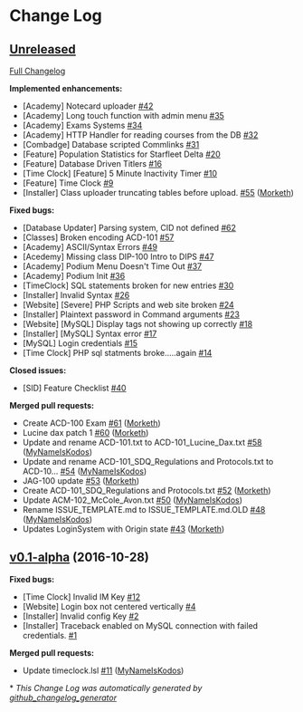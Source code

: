 # Change Log

## [Unreleased](https://github.com/CollectiveIndustries/StarfleetDelta/tree/HEAD)

[Full Changelog](https://github.com/CollectiveIndustries/StarfleetDelta/compare/v0.1-alpha...HEAD)

**Implemented enhancements:**

- \[Academy\] Notecard uploader [\#42](https://github.com/CollectiveIndustries/StarfleetDelta/issues/42)
- \[Academy\] Long touch function with admin menu [\#35](https://github.com/CollectiveIndustries/StarfleetDelta/issues/35)
- \[Academy\] Exams Systems [\#34](https://github.com/CollectiveIndustries/StarfleetDelta/issues/34)
- \[Academy\] HTTP Handler for reading courses from the DB [\#32](https://github.com/CollectiveIndustries/StarfleetDelta/issues/32)
- \[Combadge\] Database scripted Commlinks [\#31](https://github.com/CollectiveIndustries/StarfleetDelta/issues/31)
- \[Feature\] Population Statistics for Starfleet Delta [\#20](https://github.com/CollectiveIndustries/StarfleetDelta/issues/20)
- \[Feature\] Database Driven Titlers [\#16](https://github.com/CollectiveIndustries/StarfleetDelta/issues/16)
- \[Time Clock\] \[Feature\] 5 Minute Inactivity Timer [\#10](https://github.com/CollectiveIndustries/StarfleetDelta/issues/10)
- \[Feature\] Time Clock [\#9](https://github.com/CollectiveIndustries/StarfleetDelta/issues/9)
- \[Installer\] Class uploader truncating tables before upload. [\#55](https://github.com/CollectiveIndustries/StarfleetDelta/pull/55) ([Morketh](https://github.com/Morketh))

**Fixed bugs:**

- \[Database Updater\] Parsing system, CID not defined [\#62](https://github.com/CollectiveIndustries/StarfleetDelta/issues/62)
- \[Classes\] Broken encoding ACD-101 [\#57](https://github.com/CollectiveIndustries/StarfleetDelta/issues/57)
- \[Academy\] ASCII/Syntax Errors [\#49](https://github.com/CollectiveIndustries/StarfleetDelta/issues/49)
- \[Acedemy\] Missing class DIP-100 Intro to DIPS [\#47](https://github.com/CollectiveIndustries/StarfleetDelta/issues/47)
- \[Academy\] Podium Menu Doesn't Time Out [\#37](https://github.com/CollectiveIndustries/StarfleetDelta/issues/37)
- \[Academy\] Podium Init [\#36](https://github.com/CollectiveIndustries/StarfleetDelta/issues/36)
- \[TimeClock\] SQL statements broken for new entries [\#30](https://github.com/CollectiveIndustries/StarfleetDelta/issues/30)
- \[Installer\] Invalid Syntax [\#26](https://github.com/CollectiveIndustries/StarfleetDelta/issues/26)
- \[Website\] \[Severe\] PHP Scripts and web site broken [\#24](https://github.com/CollectiveIndustries/StarfleetDelta/issues/24)
- \[Installer\] Plaintext password in Command arguments [\#23](https://github.com/CollectiveIndustries/StarfleetDelta/issues/23)
- \[Website\] \[MySQL\] Display tags not showing up correctly [\#18](https://github.com/CollectiveIndustries/StarfleetDelta/issues/18)
- \[Installer\] \[MySQL\] Syntax error [\#17](https://github.com/CollectiveIndustries/StarfleetDelta/issues/17)
- \[MySQL\] Login credentials [\#15](https://github.com/CollectiveIndustries/StarfleetDelta/issues/15)
- \[Time Clock\] PHP sql statments broke.....again [\#14](https://github.com/CollectiveIndustries/StarfleetDelta/issues/14)

**Closed issues:**

- \[SID\] Feature Checklist [\#40](https://github.com/CollectiveIndustries/StarfleetDelta/issues/40)

**Merged pull requests:**

- Create ACD-100 Exam [\#61](https://github.com/CollectiveIndustries/StarfleetDelta/pull/61) ([Morketh](https://github.com/Morketh))
- Lucine dax patch 1 [\#60](https://github.com/CollectiveIndustries/StarfleetDelta/pull/60) ([Morketh](https://github.com/Morketh))
- Update and rename ACD-101.txt to ACD-101\_Lucine\_Dax.txt [\#58](https://github.com/CollectiveIndustries/StarfleetDelta/pull/58) ([MyNameIsKodos](https://github.com/MyNameIsKodos))
- Update and rename ACD-101\_SDQ\_Regulations and Protocols.txt to ACD-10… [\#54](https://github.com/CollectiveIndustries/StarfleetDelta/pull/54) ([MyNameIsKodos](https://github.com/MyNameIsKodos))
- JAG-100 update [\#53](https://github.com/CollectiveIndustries/StarfleetDelta/pull/53) ([Morketh](https://github.com/Morketh))
- Create ACD-101\_SDQ\_Regulations and Protocols.txt [\#52](https://github.com/CollectiveIndustries/StarfleetDelta/pull/52) ([Morketh](https://github.com/Morketh))
- Update ACM-102\_McCole\_Avon.txt [\#50](https://github.com/CollectiveIndustries/StarfleetDelta/pull/50) ([MyNameIsKodos](https://github.com/MyNameIsKodos))
- Rename ISSUE\_TEMPLATE.md to ISSUE\_TEMPLATE.md.OLD [\#48](https://github.com/CollectiveIndustries/StarfleetDelta/pull/48) ([MyNameIsKodos](https://github.com/MyNameIsKodos))
- Updates LoginSystem with Origin state [\#43](https://github.com/CollectiveIndustries/StarfleetDelta/pull/43) ([Morketh](https://github.com/Morketh))

## [v0.1-alpha](https://github.com/CollectiveIndustries/StarfleetDelta/tree/v0.1-alpha) (2016-10-28)
**Fixed bugs:**

- \[Time Clock\] Invalid IM Key [\#12](https://github.com/CollectiveIndustries/StarfleetDelta/issues/12)
- \[Website\] Login box not centered vertically [\#4](https://github.com/CollectiveIndustries/StarfleetDelta/issues/4)
- \[Installer\] Invalid config Key [\#2](https://github.com/CollectiveIndustries/StarfleetDelta/issues/2)
- \[Installer\] Traceback enabled on MySQL connection with failed credentials. [\#1](https://github.com/CollectiveIndustries/StarfleetDelta/issues/1)

**Merged pull requests:**

- Update timeclock.lsl [\#11](https://github.com/CollectiveIndustries/StarfleetDelta/pull/11) ([MyNameIsKodos](https://github.com/MyNameIsKodos))



\* *This Change Log was automatically generated by [github_changelog_generator](https://github.com/skywinder/Github-Changelog-Generator)*